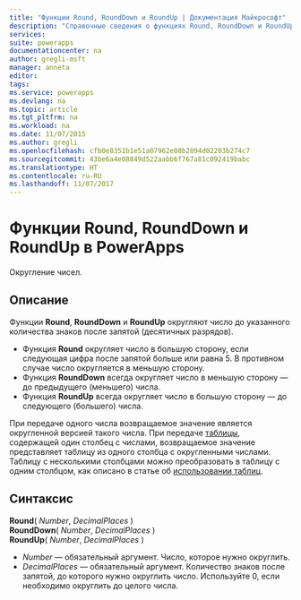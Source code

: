 ```yaml
---
title: "Функции Round, RoundDown и RoundUp | Документация Майкрософт"
description: "Справочные сведения о функциях Round, RoundDown и RoundUp в PowerApps, включая описание синтаксиса"
services: 
suite: powerapps
documentationcenter: na
author: gregli-msft
manager: anneta
editor: 
tags: 
ms.service: powerapps
ms.devlang: na
ms.topic: article
ms.tgt_pltfrm: na
ms.workload: na
ms.date: 11/07/2015
ms.author: gregli
ms.openlocfilehash: cfb0e8351b1e51a07962e08b2894d02203b274c7
ms.sourcegitcommit: 43be6a4e08849d522aabb6f767a81c092419babc
ms.translationtype: HT
ms.contentlocale: ru-RU
ms.lasthandoff: 11/07/2017
---
```

# <a name="round-rounddown-and-roundup-functions-in-powerapps"></a>Функции Round, RoundDown и RoundUp в PowerApps
Округление чисел.

## <a name="description"></a>Описание
Функции **Round**, **RoundDown** и **RoundUp** округляют число до указанного количества знаков после запятой (десятичных разрядов).

* Функция **Round** округляет число в большую сторону, если следующая цифра после запятой больше или равна 5. В противном случае число округляется в меньшую сторону.
* Функция **RoundDown** всегда округляет число в меньшую сторону — до предыдущего (меньшего) числа.
* Функция **RoundUp** всегда округляет число в большую сторону — до следующего (большего) числа.

При передаче одного числа возвращаемое значение является округленной версией такого числа.  При передаче [таблицы](../working-with-tables.md), содержащей один столбец с числами, возвращаемое значение представляет таблицу из одного столбца с округленными числами. Таблицу с несколькими столбцами можно преобразовать в таблицу с одним столбцом, как описано в статье об [использовании таблиц](../working-with-tables.md).

## <a name="syntax"></a>Синтаксис
**Round**( *Number*, *DecimalPlaces* )<br>**RoundDown**( *Number*, *DecimalPlaces* )<br>**RoundUp**( *Number*, *DecimalPlaces* )

* *Number* — обязательный аргумент. Число, которое нужно округлить.
* *DecimalPlaces* — обязательный аргумент.  Количество знаков после запятой, до которого нужно округлить число.  Используйте 0, если необходимо округлить до целого числа.  

